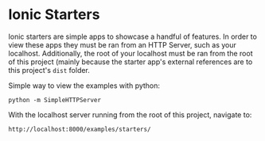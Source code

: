 # Ionic Starters

Ionic starters are simple apps to showcase a handful of features. In order to view these apps they must be ran from an HTTP Server, such as your localhost.
Additionally, the root of your localhost must be ran from the root of this project (mainly because the starter app's external references are to this project's `dist` folder. 

Simple way to view the examples with python:

    python -m SimpleHTTPServer

With the localhost server running from the root of this project, navigate to:

    http://localhost:8000/examples/starters/

